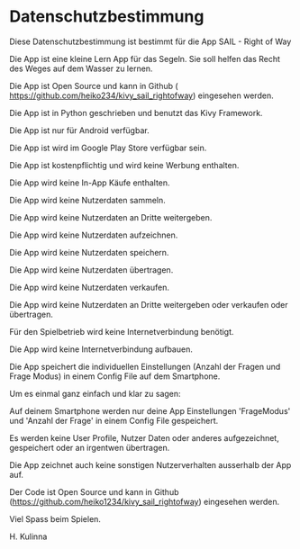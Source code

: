 

# Datenschutzbestimmung



Diese Datenschutzbestimmung ist bestimmt für die App SAIL - Right of Way

Die App ist eine kleine Lern App für das Segeln. Sie soll helfen das Recht des Weges auf dem Wasser zu lernen.

Die App ist Open Source und kann in Github (
    https://github.com/heiko234/kivy_sail_rightofway) eingesehen werden.

Die App ist in Python geschrieben und benutzt das Kivy Framework.

Die App ist nur für Android verfügbar.

Die App ist wird im Google Play Store verfügbar sein.

Die App ist kostenpflichtig und wird keine Werbung enthalten.

Die App wird keine In-App Käufe enthalten.

Die App wird keine Nutzerdaten sammeln.

Die App wird keine Nutzerdaten an Dritte weitergeben.

Die App wird keine Nutzerdaten aufzeichnen.

Die App wird keine Nutzerdaten speichern.

Die App wird keine Nutzerdaten übertragen.

Die App wird keine Nutzerdaten verkaufen.

Die App wird keine Nutzerdaten an Dritte weitergeben oder verkaufen oder übertragen.


Für den Spielbetrieb wird keine Internetverbindung benötigt.

Die App wird keine Internetverbindung aufbauen.

Die App speichert die individuellen Einstellungen (Anzahl der Fragen und Frage Modus) in einem Config File auf dem Smartphone.




Um es einmal ganz einfach und klar zu sagen:

Auf deinem Smartphone werden nur deine App Einstellungen 'FrageModus' und 'Anzahl der Frage' in einem Config File gespeichert.

Es werden keine User Profile, Nutzer Daten oder anderes aufgezeichnet, gespeichert oder an irgentwen übertragen.

Die App zeichnet auch keine sonstigen Nutzerverhalten ausserhalb der App auf.

Der Code ist Open Source und kann in Github (https://github.com/heiko1234/kivy_sail_rightofway) eingesehen werden.




Viel Spass beim Spielen.

 H. Kulinna


